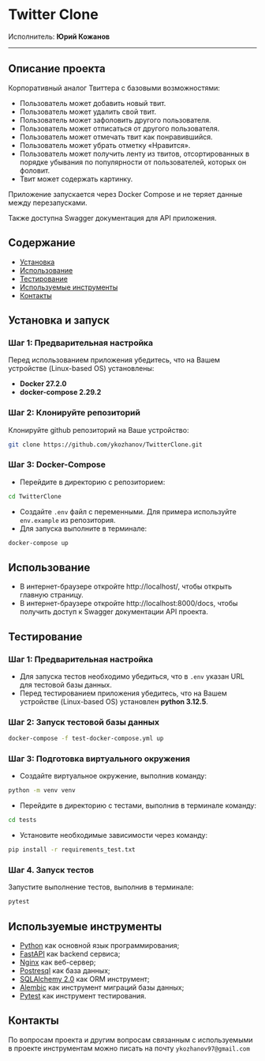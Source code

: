 # Twitter Clone
Исполнитель: **Юрий Кожанов**

-------------------------------------------------------------------------------------

## Описание проекта
Корпоративный аналог Твиттера с базовыми возможностями:
- Пользователь может добавить новый твит. 
- Пользователь может удалить свой твит. 
- Пользователь может зафоловить другого пользователя. 
- Пользователь может отписаться от другого пользователя. 
- Пользователь может отмечать твит как понравившийся. 
- Пользователь может убрать отметку «Нравится». 
- Пользователь может получить ленту из твитов, отсортированных в порядке убывания по популярности от пользователей, 
которых он фоловит. 
- Твит может содержать картинку. 

Приложение запускается через Docker Compose и не теряет данные между перезапусками.

Также доступна Swagger документация для API приложения.

## Содержание
- [Установка](#установка-и-запуск)
- [Использование](#использование)
- [Тестирование](#тестирование)
- [Используемые инструменты](#используемые-инструменты)
- [Контакты](#контакты)


## Установка и запуск
### Шаг 1: Предварительная настройка
Перед использованием приложения убедитесь, что на Вашем устройстве (Linux-based OS) установлены:
- **Docker 27.2.0**
- **docker-compose 2.29.2**

### Шаг 2: Клонируйте репозиторий
Клонируйте github репозиторий на Ваше устройство:
```bash
git clone https://github.com/ykozhanov/TwitterClone.git
```

### Шаг 3: Docker-Compose
- Перейдите в директорию с репозиторием:
```bash
cd TwitterClone
```
- Создайте `.env` файл с переменными. Для примера используйте `env.example` из репозитория.
- Для запуска выполните в терминале: 
```bash 
docker-compose up
```


## Использование
- В интернет-браузере откройте http://localhost/, чтобы открыть главную страницу.
- В интернет-браузере откройте http://localhost:8000/docs, чтобы получить доступ к Swagger документации API проекта.

## Тестирование
### Шаг 1: Предварительная настройка
- Для запуска тестов необходимо убедиться, что в `.env` указан URL для тестовой базы данных.
- Перед тестированием приложения убедитесь, что на Вашем устройстве (Linux-based OS) установлен **python 3.12.5**.

### Шаг 2: Запуск тестовой базы данных
```bash
docker-compose -f test-docker-compose.yml up
```

### Шаг 3: Подготовка виртуального окружения
- Создайте виртуальное окружение, выполнив команду: 
```bash
python -m venv venv
```
- Перейдите в директорию с тестами, выполнив в терминале команду: 
```bash
cd tests
```
- Установите необходимые зависимости через команду: 
```bash
pip install -r requirements_test.txt
```

### Шаг 4. Запуск тестов
Запустите выполнение тестов, выполнив в терминале: 
```bash
pytest
```


## Используемые инструменты
- [Python](https://www.python.org/) как основной язык программирования;
- [FastAPI](https://fastapi.tiangolo.com/) как backend сервиса;
- [Nginx](https://nginx.org/en/) как веб-сервер;
- [Postresql](https://www.postgresql.org/) как база данных;
- [SQLAlchemy 2.0](https://www.sqlalchemy.org/) как ORM инструмент;
- [Alembic](https://alembic.sqlalchemy.org/en/latest/) как инструмент миграций базы данных;
- [Pytest](https://docs.pytest.org/en/stable/) как инструмент тестирования.


## Контакты
По вопросам проекта и другим вопросам связанным с используемыми в проекте инструментам 
можно писать на почту `ykozhanov97@gmail.com`
